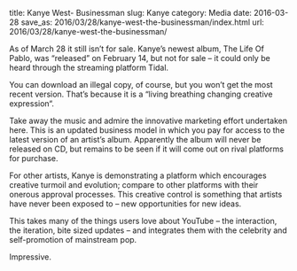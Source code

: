 title: Kanye West- Businessman
slug: Kanye
category: Media
date: 2016-03-28
save_as: 2016/03/28/kanye-west-the-businessman/index.html
url: 2016/03/28/kanye-west-the-businessman/

As of March 28 it still isn’t for sale. Kanye’s newest album, The Life Of Pablo, was “released” on February 14, but not for sale – it could only be heard through the streaming platform Tidal.

You can download an illegal copy, of course, but you won’t get the most recent version. That’s because it is a “living breathing changing creative expression“.

Take away the music and admire the innovative marketing effort undertaken here. This is an updated business model in which you pay for access to the latest version of an artist’s album. Apparently the album will never be released on CD, but remains to be seen if it will come out on rival platforms for purchase.

For other artists, Kanye is demonstrating a platform which encourages creative turmoil and evolution; compare to other platforms with their onerous approval processes. This creative control is something that artists have never been exposed to – new opportunities for new ideas.

This takes many of the things users love about YouTube – the interaction, the iteration, bite sized updates – and integrates them with the celebrity and self-promotion of mainstream pop.

Impressive.
